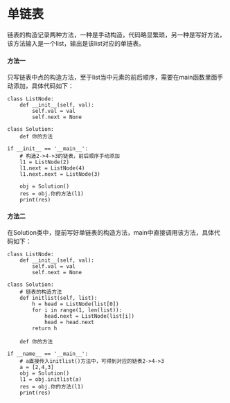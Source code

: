 # 单链表
链表的构造记录两种方法，一种是手动构造，代码略显繁琐，另一种是写好方法，该方法输入是一个list，输出是该list对应的单链表。

#### 方法一
只写链表中点的构造方法，至于list当中元素的前后顺序，需要在main函数里面手动添加，具体代码如下：

    class ListNode:
        def __init__(self, val):
            self.val = val
            self.next = None

    class Solution:
        def 你的方法

    if __init__ == '__main__':
        # 构造2->4->3的链表，前后顺序手动添加
        l1 = ListNode(2)
        l1.next = ListNode(4)
        l1.next.next = ListNode(3)
        
        obj = Solution()
        res = obj.你的方法(l1)
        print(res)

#### 方法二
在Solution类中，提前写好单链表的构造方法，main中直接调用该方法，具体代码如下：

    class ListNode:
        def __init__(self, val):
            self.val = val
            self.next = None

    class Solution:
        # 链表的构造方法
        def initlist(self, list):
            h = head = ListNode(list[0])
            for i in range(1, len(list)):
                head.next = ListNode(list[i])
                head = head.next
            return h

        def 你的方法

    if __name__ == '__main__':
        # a直接传入initlist()方法中，可得到对应的链表2->4->3
        a = [2,4,3]
        obj = Solution()
        l1 = obj.initlist(a)
        res = obj.你的方法(l1)
        print(res)
